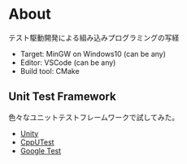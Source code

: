 # About
テスト駆動開発による組み込みプログラミングの写経

- Target: MinGW on Windows10 (can be any)
- Editor: VSCode (can be any)
- Build tool: CMake

## Unit Test Framework
色々なユニットテストフレームワークで試してみた。

- [Unity](./Unity)
- [CppUTest](./CppUTest)
- [Google Test](./GoogleTest)

